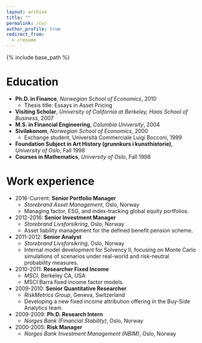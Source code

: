 ```yaml
---
layout: archive
title: ""
permalink: /cv/
author_profile: true
redirect_from:
  - /resume
---
```


{% include base_path %}

Education
======
* **Ph.D. in Finance**, *Norwegian School of Economics*, 2010
  * Thesis title: Essays in Asset Pricing 
* **Visiting Scholar**, *University of California at Berkeley, Haas School of Business*, 2007
* **M.S. in Financial Engineering**, *Columbia University*, 2004
* **Siviløkonom**, *Norwegian School of Economics*, 2000
  * Exchange student, Università Commerciale Luigi Bocconi, 1999 
* **Foundation Subject in Art History (grunnkurs i kunsthistorie)**, *University of Oslo*, Fall 1998
* **Courses in Mathematics**, *University of Oslo*, Fall 1998

Work experience
======
* 2016-Current: **Senior Portfolio Manager**
  * *Storebrand Asset Management*, Oslo, Norway
  * Managing factor, ESG, and index-tracking global equity portfolios.
* 2012-2016: **Senior Investment Manager**
  * *Storebrand Livsforsikring*, Oslo, Norway
  * Asset liability management for the defined benefit pension scheme.
* 2011-2012: **Senior Analyst**
  * *Storebrand Livsforsikring*, Oslo, Norway
  * Internal model development for Solvency II, focusing on Monte Carlo simulations of scenarios under real-world and risk-neutral probability measures.
* 2010-2011: **Researcher Fixed Income**
  * *MSCI*, Berkeley CA, USA
  * MSCI Barra fixed income factor models.
* 2009-2010: **Senior Quantitative Researcher**
  * *RiskMetrics Group*, Geneva, Switzerland
  * Developing a new fixed income attribution offering in the Buy-Side Analytics team.
* 2009-2009: **Ph.D. Research Intern**
  * *Norges Bank (Financial Stability)*, Oslo, Norway
* 2000-2005: **Risk Manager**
  * *Norges Bank Investment Management (NBIM)*, Oslo, Norway

